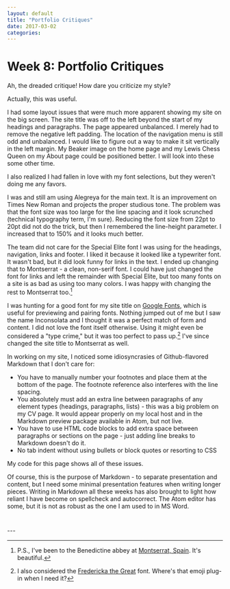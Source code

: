 ```yaml
---
layout: default
title: "Portfolio Critiques"
date: 2017-03-02
categories:
---
```


# Week 8: Portfolio Critiques

Ah, the dreaded critique! How dare you criticize my style?

Actually, this was useful.

I had some layout issues that were much more apparent showing my site on the big screen. The site title was off to the left beyond the start of my headings and paragraphs. The page appeared unbalanced. I merely had to remove the negative left padding. The location of the navigation menu is still odd and unbalanced. I would like to figure out a way to make it sit vertically in the left margin. My Beaker image on the home page and my Lewis Chess Queen on my About page could be positioned better. I will look into these some other time.

I also realized I had fallen in love with my font selections, but they weren't doing me any favors.

I was and still am using Alegreya for the main text. It is an improvement on Times New Roman and projects the proper studious tone. The problem was that the font size was too large for the line spacing and it look scrunched (technical typography term, I'm sure). Reducing the font size from 22pt to 20pt did not do the trick, but then I remembered the line-height parameter. I increased that to 150% and it looks much better.

The team did not care for the Special Elite font I was using for the headings, navigation, links and footer. I liked it because it looked like a typewriter font. It wasn't bad, but it did look funny for links in the text. I ended up changing that to Montserrat - a clean, non-serif font. I could have just changed the font for links and left the remainder with Special Elite, but too many fonts on a site is as bad as using too many colors. I was happy with changing the rest to Montserrat too.[^1]



<!-- <sup id="a1">[1](#fn1)</sup> -->

I was hunting for a good font for my site title on [Google Fonts](https://fonts.google.com), which is useful for previewing and pairing fonts. Nothing jumped out of me but I saw the name Inconsolata and I thought it was a perfect match of form and content. I did not love the font itself otherwise. Using it might even be considered a "type crime," but it was too perfect to pass up.[^2] I've since changed the site title to Montserrat as well.




<!-- <sup id="a2">[2](#fn2)</sup> -->

In working on my site, I noticed some idiosyncrasies of Github-flavored Markdown that I don't care for:
- You have to manually number your footnotes and place them at the bottom of the page. The footnote reference also interferes with the line spacing.
- You absolutely must add an extra line between paragraphs of any element types (headings, paragraphs, lists) - this was a big problem on my CV page. It would appear properly on my local host and in the Markdown preview package available in Atom, but not live.
- You have to use HTML code blocks to add extra space between paragraphs or sections on the page - just adding line breaks to Markdown doesn't do it.
- No tab indent without using bullets or block quotes or resorting to CSS

<!-- without the line break above this comment, the next sentence runs on from the last bullet even though it starts on a new line in the editor - this is an issue with Github-flavored not regular-->
My code for this page shows all of these issues.

Of course, this is the purpose of Markdown - to separate presentation and content, but I need some minimal presentation features when writing longer pieces. Writing in Markdown all these weeks has also brought to light how reliant I have become on spellcheck and autocorrect. The Atom editor has some, but it is not as robust as the one I am used to in MS Word.


<div class="cv block" style="margin-top:40px"></div>
---
<!--
<a id="fn1"><sup>1</sup></a> P.S., I've been to the Benedictine abbey at [Montserrat, Spain](https://en.wikipedia.org/wiki/Montserrat_(mountain)). It's beautiful.  [↩](#a1) -->

[^1]: P.S., I've been to the Benedictine abbey at [Montserrat, Spain](https://en.wikipedia.org/wiki/Montserrat_(mountain)). It's beautiful.

[^2]: I also considered the [Fredericka the Great](https://fonts.google.com/specimen/Fredericka+the+Great) font. Where's that emoji plug-in when I need it?
